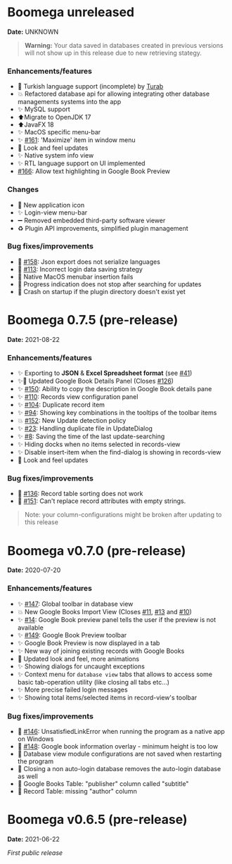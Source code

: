 # Boomega unreleased

**Date:** UNKNOWN

> **Warning:** Your data saved in databases created in previous versions will not show up in this release
> due to new retrieving stategy.

### Enhancements/features

* 🚧 Turkish language support (incomplete) by [Turab](https://github.com/Turab)
* 💥 Refactored database api for allowing integrating other database managements systems into the app
* ✨ MySQL support
* ⬆️Migrate to OpenJDK 17
* ⬆️JavaFX 18 
* ✨ MacOS specific menu-bar
* ✨ [#161](https://github.com/Dansoftowner/Boomega/issues/161): 'Maximize' item in window menu
* 💄 Look and feel updates
* ✨ Native system info view
* ✨ RTL language support on UI implemented
* [#166](https://github.com/Dansoftowner/Boomega/issues/166): Allow text highlighting in Google Book Preview

### Changes
* 💄 New application icon
* ✨ Login-view menu-bar
* ➖ Removed embedded third-party software viewer
* ♻️ Plugin API improvements, simplified plugin management

### Bug fixes/improvements

* 🐛 [#158](https://github.com/Dansoftowner/Boomega/issues/158): Json export does not serialize languages
* 🐛 [#113](https://github.com/Dansoftowner/Boomega/issues/113): Incorrect login data saving strategy
* 🐛 Native MacOS menubar insertion fails
* 🐛 Progress indication does not stop after searching for updates
* 🐛 Crash on startup if the plugin directory doesn't exist yet

# Boomega 0.7.5 (pre-release)

**Date:** 2021-08-22

### Enhancements/features

* ✨ Exporting to **JSON** & **Excel Spreadsheet format** (see [#41](https://github.com/Dansoftowner/Boomega/issues/41))
* ✨💄 Updated Google Book Details Panel (Closes [#126](https://github.com/Dansoftowner/Boomega/issues/126))
* ✨ [#150](https://github.com/Dansoftowner/Boomega/issues/150): Ability to copy the description in Google Book details pane
* ✨ [#110](https://github.com/Dansoftowner/Boomega/issues/150): Records view configuration panel
* ✨ [#104](https://github.com/Dansoftowner/Boomega/issues/104): Duplicate record item
* ✨ [#94](https://github.com/Dansoftowner/Boomega/issues/94): Showing key combinations in the tooltips of the toolbar items
* 💥 [#152](https://github.com/Dansoftowner/Boomega/issues/152): New Update detection policy
* ✨ [#23](https://github.com/Dansoftowner/Boomega/issues/23): Handling duplicate file in UpdateDialog
* ✨ [#8](https://github.com/Dansoftowner/Boomega/issues/8): Saving the time of the last update-searching
* ✨ Hiding docks when no items selected in records-view
* ✨ Disable insert-item when the find-dialog is showing in records-view
* 💄 Look and feel updates

### Bug fixes/improvements

* 🐛 [#136](https://github.com/Dansoftowner/Boomega/issues/136): Record table sorting does not work
* 🐛 [#151](https://github.com/Dansoftowner/Boomega/issues/151): Can't replace record attributes with empty strings.

> Note: your column-configurations might be broken after updating to this release

# Boomega v0.7.0 (pre-release)

**Date:** 2020-07-20

### Enhancements/features

* ✨ [#147](https://github.com/Dansoftowner/Boomega/issues/147): Global toolbar in database view
* 💥 New Google Books Import View (Closes [#11](https://github.com/Dansoftowner/Boomega/issues/11), [#13](https://github.com/Dansoftowner/Boomega/issues/13) and [#10](https://github.com/Dansoftowner/Boomega/issues/10))
* ✨ [#14](https://github.com/Dansoftowner/Boomega/issues/14): Google Book preview panel tells the user if the preview is not available
* ✨ [#149](https://github.com/Dansoftowner/Boomega/issues/149): Google Book Preview toolbar
* ✨ Google Book Preview is now displayed in a tab
* ✨ New way of joining existing records with Google Books
* 💄 Updated look and feel, more animations
* ✨ Showing dialogs for uncaught exceptions
* ✨ Context menu for `database view` tabs that allows to access some basic tab-operation utility (like closing all tabs etc...)
* ✨ More precise failed login messages
* ✨ Showing total items/selected items in record-view's toolbar

### Bug fixes/improvements

* 🐛 [#146](https://github.com/Dansoftowner/Boomega/issues/146): UnsatisfiedLinkError when running the program as a native app on Windows
* 🐛 [#148](https://github.com/Dansoftowner/Boomega/issues/148): Google book information overlay - minimum height is too low
* 🐛 Database view module configurations are not saved when restarting the program
* 🐛 Closing a non auto-login database removes the auto-login database as well
* 🐛 Google Books Table: "publisher" column called "subtitle"
* 🐛 Record Table: missing "author" column

# Boomega v0.6.5 (pre-release)

**Date:** 2021-06-22

_First public release_